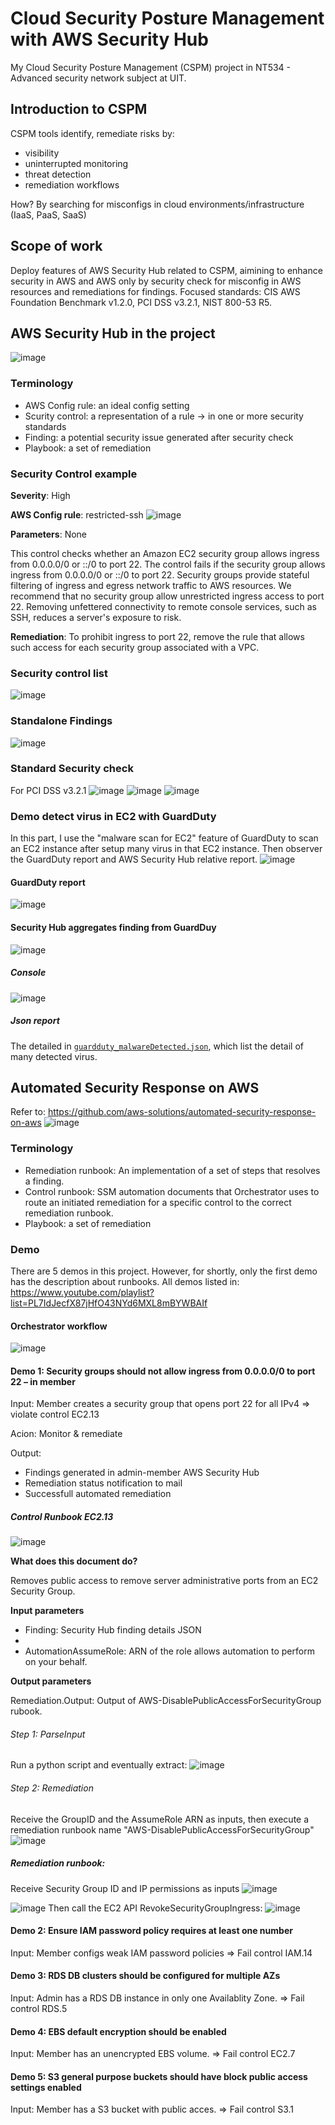 # Cloud Security Posture Management with AWS Security Hub
My Cloud Security Posture Management (CSPM) project in NT534 - Advanced security network subject at UIT.

## Introduction to CSPM
CSPM tools identify, remediate risks by:
 - visibility
 - uninterrupted monitoring
 - threat detection
 - remediation workflows

How? By searching for misconfigs in cloud environments/infrastructure (IaaS, PaaS, SaaS)

## Scope of work
Deploy features of AWS Security Hub related to CSPM, aimining to enhance security in AWS and AWS only by security check for misconfig in AWS resources and remediations for findings.
Focused standards: CIS AWS Foundation Benchmark v1.2.0, PCI DSS v3.2.1, NIST 800-53 R5.

## AWS Security Hub in the project
![image](https://github.com/PNg-HA/CSPM-with-AWS-Security-Hub/assets/93396414/ad694793-4c02-4fef-bbcf-b086bd882488)

### Terminology
- AWS Config rule: an ideal config setting
- Scurity control: a representation of a rule -> in one or more security standards
- Finding: a potential security issue generated after security check
- Playbook: a set of remediation

### Security Control example
**Severity**: High

**AWS Config rule**: restricted-ssh
![image](https://github.com/PNg-HA/CSPM-with-AWS-Security-Hub/assets/93396414/6de87c8c-683a-4613-8fe3-043ec71a15c4)

**Parameters**: None 

This control checks whether an Amazon EC2 security group allows ingress from 0.0.0.0/0 or ::/0 to port 22. The control fails if the security group allows ingress from 0.0.0.0/0 or ::/0 to port 22.
Security groups provide stateful filtering of ingress and egress network traffic to AWS resources. We recommend that no security group allow unrestricted ingress access to port 22. Removing unfettered connectivity to remote console services, such as SSH, reduces a server's exposure to risk.

**Remediation**: 
To prohibit ingress to port 22, remove the rule that allows such access for each security group associated with a VPC.

### Security control list
![image](https://github.com/PNg-HA/CSPM-with-AWS-Security-Hub/assets/93396414/1eb301ef-3226-463f-b0e7-7036587cb691)

### Standalone Findings
![image](https://github.com/PNg-HA/CSPM-with-AWS-Security-Hub/assets/93396414/6ced0d81-b308-48d7-b8ac-fc62a658c64a)

### Standard Security check
For PCI DSS v3.2.1
![image](https://github.com/PNg-HA/CSPM-with-AWS-Security-Hub/assets/93396414/acd8d6e3-5ba7-49a9-b3cc-3be057f5a0c9)
![image](https://github.com/PNg-HA/CSPM-with-AWS-Security-Hub/assets/93396414/9dc4d00b-6aa6-4934-bd11-11440e017edc)
![image](https://github.com/PNg-HA/CSPM-with-AWS-Security-Hub/assets/93396414/174ae4da-6652-4488-bfff-ab7a21628aa0)

### Demo detect virus in EC2 with GuardDuty
In this part, I use the "malware scan for EC2" feature of GuardDuty to scan an EC2 instance after setup many virus in that EC2 instance. Then observer the GuardDuty report and AWS Security Hub relative report.
![image](https://github.com/PNg-HA/CSPM-with-AWS-Security-Hub/assets/93396414/74c783cd-8ae7-4ec2-8ad5-abe1ef2b0300)

#### GuardDuty report
![image](https://github.com/PNg-HA/CSPM-with-AWS-Security-Hub/assets/93396414/2b471a25-41db-4634-bdd0-c5f7f64bbaca)

#### Security Hub aggregates finding from GuardDuy
![image](https://github.com/PNg-HA/CSPM-with-AWS-Security-Hub/assets/93396414/1af955b1-06a2-4413-a443-456452c1af65)
##### Console
![image](https://github.com/PNg-HA/CSPM-with-AWS-Security-Hub/assets/93396414/43272332-5b7e-4824-b0db-8ea58b643e1c)
##### Json report
The detailed in [`guardduty_malwareDetected.json`](guardduty_malwareDetected.json), which list the detail of many detected virus.

## Automated Security Response on AWS
Refer to: https://github.com/aws-solutions/automated-security-response-on-aws
![image](https://github.com/PNg-HA/CSPM-with-AWS-Security-Hub/assets/93396414/4f7d120c-b2b1-4d4d-817b-ed6035206bdb)

### Terminology
- Remediation runbook: An implementation of a set of steps that resolves a finding.
- Control runbook: SSM automation documents that Orchestrator uses to route an initiated remediation for a specific control to the correct remediation runbook.
- Playbook: a set of remediation

### Demo
There are 5 demos in this project. However, for shortly, only the first demo has the description about runbooks. All demos listed in: https://www.youtube.com/playlist?list=PL7IdJecfX87jHfO43NYd6MXL8mBYWBAIf

#### Orchestrator workflow
![image](https://github.com/PNg-HA/CSPM-with-AWS-Security-Hub/assets/93396414/929db750-3807-4da9-af94-4f7bcf0a9dde)
#### Demo 1: Security groups should not allow ingress from 0.0.0.0/0 to port 22 – in member
Input: Member creates a security group that opens port 22 for all IPv4
=> violate control EC2.13

Acion: Monitor & remediate

Output: 
- Findings generated in admin-member AWS Security Hub
- Remediation status notification to mail 
- Successfull automated remediation

##### Control Runbook EC2.13
![image](https://github.com/PNg-HA/CSPM-with-AWS-Security-Hub/assets/93396414/9bdfabbc-1838-40e0-8ffd-9a21742e1468)

**What does this document do?**

Removes public access to remove server administrative ports from an EC2 Security Group.

**Input parameters**

- Finding: Security Hub finding details JSON
- 
- AutomationAssumeRole: ARN of the role allows automation to perform on your behalf.

**Output parameters**

Remediation.Output: Output of AWS-DisablePublicAccessForSecurityGroup rubook.

###### Step 1: ParseInput
Run a python script and eventually extract:
![image](https://github.com/PNg-HA/CSPM-with-AWS-Security-Hub/assets/93396414/771555d3-2bdf-4409-aa19-fa0569b97ba4)

###### Step 2: Remediation
Receive the GroupID and the AssumeRole ARN as inputs, then execute a remediation runbook name "AWS-DisablePublicAccessForSecurityGroup"
![image](https://github.com/PNg-HA/CSPM-with-AWS-Security-Hub/assets/93396414/641c5c83-f836-46e0-b25c-46d7fbc2b327)

##### Remediation runbook:
Receive Security Group ID and IP permissions as inputs
![image](https://github.com/PNg-HA/CSPM-with-AWS-Security-Hub/assets/93396414/a4c197a6-9925-462a-b8e7-057f7e47c25d)

![image](https://github.com/PNg-HA/CSPM-with-AWS-Security-Hub/assets/93396414/7bbc2023-d095-46cf-bb9d-fa18b7007aa7)
Then call the EC2 API RevokeSecurityGroupIngress:
![image](https://github.com/PNg-HA/CSPM-with-AWS-Security-Hub/assets/93396414/6759f7c5-ee19-41f3-8300-ba3d44d816f8)

#### Demo 2: Ensure IAM password policy requires at least one number
Input: Member configs weak IAM password policies 
=> Fail control IAM.14

#### Demo 3: RDS DB clusters should be configured for multiple AZs
Input: Admin has a RDS DB instance in only one Availablity Zone.
=> Fail control RDS.5

#### Demo 4: EBS default encryption should be enabled
Input: Member has an unencrypted EBS volume.
=> Fail control EC2.7

#### Demo 5: S3 general purpose buckets should have block public access settings enabled
Input: Member has a S3 bucket with public acces.
=> Fail control S3.1





